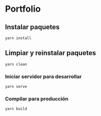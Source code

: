 # Portfolio

## Instalar paquetes

```
yarn install
```

## Limpiar y reinstalar paquetes

```
yarn clean
```

### Iniciar servidor para desarrollar

```
yarn serve
```

### Compilar para producción

```
yarn build
```
